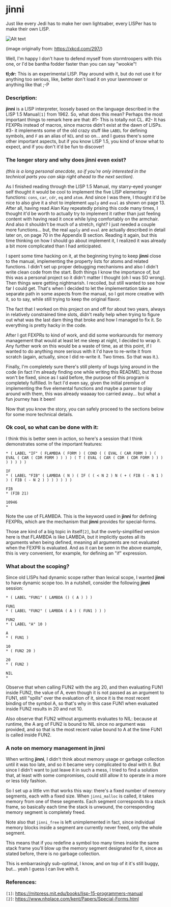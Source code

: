 # jinni

Just like every Jedi has to make her own lightsaber, every LISPer has to make their own LISP.

![Alt text](https://user-images.githubusercontent.com/19293817/76164826-3ef9eb00-6152-11ea-8c58-58cf8be290e2.png "wookie")

(image originally from: https://xkcd.com/297/)

Well, I'm happy I don't have to defend myself from stormtroopers with this one, or I'd be bantha fodder faster than you can say "wookie"!

**tl;dr:** This is an experimental LISP. Play around with it, but do not use it for anything too serious, like, better don't load it on your lawnmower or anything like that ;-P


### Description:

**jinni** is a LISP interpreter, loosely based on the language described in the LISP 1.5 Manual`[1]` from 1962. So, what does this mean? Perhaps the most important things to remark here are that: #1- This is totally not CL. #2- It has FEXPRs instead of macros, since macros didn't exist at the dawn of LISPs. #3- it implements some of the old crazy stuff like `LABEL` for defining symbols, and `F` as an alias of `NIL` and so on... and I guess there's some other important aspects, but if you know LISP 1.5, you kind of know what to expect, and if you don't it'd be fun to discover!


### The longer story and why does **jinni** even exist?

_(this is a long personal anecdote, so if you're only interested in the technical parts you can skip right ahead to the next section)._

As I finished reading through the LISP 1.5 Manual, my starry-eyed younger self thought it would be cool to implement the five LISP elementary functions: `cons`, `car`, `cdr`, `eq` and `atom`. And since I was there, I thought it'd be nice to also give it a shot to implement `apply` and `eval` as shown on page 13. After all, having read Alan Kay repeatedly prising this code many times, I thought it'd be worth to actually try to implement it rather than just feeling content with having read it once while lying comfortably on the armchair. And also it shouldn't be much of a stretch, right? I just needed a couple more functions... but, the real `apply` and `eval` are actually described in detail later on, on page 70 in the Appendix B section. Reading it again, but this time thinking on how I should go about implement it, I realized it was already a bit more complicated than I had anticipated.

I spent some time hacking on it, at the beginning trying to keep **jinni** close to the manual, implementing the property lists for atoms and related functions. I didn't set up proper debugging mechanisms and also I didn't write clean code from the start. Both things I know the importance of, but this was a personal project so it didn't matter I thought (oh I was SO wrong). Then things were getting nightmarish. I recoiled, but still wanted to see how far I could get. That's when I decided to let the implementation take a separate path in some aspects from the manual, so I got more creative with it, so to say, while still trying to keep the original flavor.

The fact that I worked on this project on and off for about two years, always in relatively constrained time slots, didn't really help when trying to figure out what was the last darn thing that broke and how I managed to fix it. So everything is pretty hacky in the code.

After I got FEXPRs to kind of work, and did some workarounds for memory management that would at least let me sleep at night, I decided to wrap it. Any further work on this would be a waste of time, as at this point, if I wanted to do anything more serious with it I'd have to re-write it from scratch (again, actually, since I did re-write it. Two times. So that was it.).

Finally, I'm completely sure there's still plenty of bugs lying around in the code (in fact I'm already finding one while writing this README), but those won't be fixed, since as I said before, the purpose of this program is completely fulfilled. In fact I'd even say, given the initial premise of implementing the five elemental functions and maybe a parser to play around with them, this was already waaaay too carried away... but what a fun journey has it been!

Now that you know the story, you can safely proceed to the sections below for some more technical details.


### Ok cool, so what can be done with it:

I think this is better seen in action, so here's a session that I think demonstrates some of the important features:

```
* ( LABEL "IF" ( FLAMBDA ( FORM ) ( COND ( ( EVAL ( CAR FORM ) ) ( EVAL ( CAR ( CDR FORM ) ) ) ) ( T ( EVAL ( CAR ( CDR ( CDR FORM ) ) ) ) ) ) ) )

IF
* ( LABEL "FIB" ( LAMBDA ( N ) ( IF ( ( < N 2 ) N ( + ( FIB ( - N 1 ) ) ( FIB ( - N 2 ) ) ) ) ) ) )

FIB
* (FIB 21)

10946
* 
```

Note the use of FLAMBDA. This is the keyword used in **jinni** for defining FEXPRs, which are the mechanism that **jinni** provides for special-forms.

Those are kind of a big topic in itself`[2]`, but the overly-simplified version here is that FLAMBDA is like LAMBDA, but it implicitly quotes all its arguments when being defined, meaning all arguments are not evaluated when the FEXPR is evaluated. And as it can be seen in the above example, this is very convenient, for example, for defining an "if" expression.


### What about the scoping?

Since old LISPs had dynamic scope rather than lexical scope, I wanted **jinni** to have dynamic scope too. In a nutshell, consider the following **jinni** session:

```
* ( LABEL "FUN1" ( LAMBDA () ( A ) ) )

FUN1
* ( LABEL "FUN2" ( LAMBDA ( A ) ( FUN1 ) ) )

FUN2
* ( LABEL "A" 10 )

A
* ( FUN1 )

10
* ( FUN2 20 )

20
* ( FUN2 )

NIL
* 
```

Observe that when calling FUN2 with the arg 20, and then evaluating FUN1 inside FUN2, the value of A, even though it is not passed as an argument to FUN1, still "spills" over the evaluation of it, since it is the most recent binding of the symbol A, so that's why in this case FUN1 when evaluated inside FUN2 results in 20 and not 10.

Also observe that FUN2 without arguments evaluates to NIL: because at runtime, the A arg of FUN2 is bound to NIL since no argument was provided, and so that is the most recent value bound to A at the time FUN1 is called inside FUN2.


### A note on memory management in **jinni**

When writing **jinni**, I didn't think about memory usage or garbage collection until it was too late, and so it became very complicated to deal with it. But since I didn't want to just leave it in such a mess, I tried to find a solution that, at least with some compromises, could still allow it to operate in a more or less tidy fashion.

So I set up a little vm that works this way: there's a fixed number of memory segments, each with a fixed size. When `jinni_malloc` is called, it takes memory from one of these segments. Each segment corresponds to a stack frame, so basically each time the stack is unwound, the corresponding memory segment is completely freed.

Note also that `jinni_free` is left unimplemented in fact, since individual memory blocks inside a segment are currently never freed, only the whole segment.

This means that if you redefine a symbol too many times inside the same stack frame you'll blow up the memory segment designated for it, since as stated before, there is no garbage collection.

This is embarrasingly sub-optimal, I know, and on top of it it's still buggy, but... yeah I guess I can live with it.


### References:

`[1]`: https://mitpress.mit.edu/books/lisp-15-programmers-manual  
`[2]`: https://www.nhplace.com/kent/Papers/Special-Forms.html
